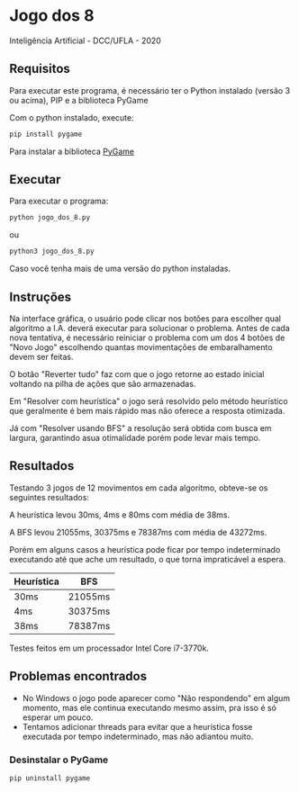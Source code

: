 # Jogo dos 8
Inteligência Artificial - DCC/UFLA - 2020

## Requisitos
Para executar este programa, é necessário ter o Python instalado (versão 3 ou acima), PIP e a biblioteca PyGame

Com o python instalado, execute:
```bash
pip install pygame
```

Para instalar a biblioteca [PyGame](https://www.pygame.org/ "PyGame")
## Executar
Para executar o programa:
```bash
python jogo_dos_8.py
```
ou
```bash
python3 jogo_dos_8.py
```
Caso você tenha mais de uma versão do python instaladas.

## Instruções
Na interface gráfica, o usuário pode clicar nos botões para escolher qual algoritmo a I.A. deverá executar para solucionar o problema. Antes de cada nova tentativa, é necessário reiniciar o problema com um dos 4 botões de "Novo Jogo" escolhendo quantas movimentações de embaralhamento devem ser feitas.

O botão "Reverter tudo" faz com que o jogo retorne ao estado inicial voltando na pilha de ações que são armazenadas.

Em "Resolver com heurística" o jogo será resolvido pelo método heurístico que geralmente é bem mais rápido mas não oferece a resposta otimizada.

Já com "Resolver usando BFS" a resolução será obtida com busca em largura, garantindo asua otimalidade porém pode levar mais tempo.

## Resultados
Testando 3 jogos de 12 movimentos em cada algoritmo, obteve-se os seguintes resultados:

A heurística levou 30ms, 4ms e 80ms com média de 38ms.

A BFS levou 21055ms, 30375ms e 78387ms com média de 43272ms.

Porém em alguns casos a heurística pode ficar por tempo indeterminado executando até que ache um resultado, o que torna impraticável a espera.

Heurística  | BFS
------------- | -------------
30ms | 21055ms
4ms | 30375ms 
38ms | 78387ms

Testes feitos em um processador Intel Core i7-3770k.

## Problemas encontrados
- No Windows o jogo pode aparecer como "Não respondendo" em algum momento, mas ele continua executando mesmo assim, pra isso é só esperar um pouco.
- Tentamos adicionar threads para evitar que a heurística fosse executada por tempo indeterminado, mas não adiantou muito.

### Desinstalar o PyGame
```bash
pip uninstall pygame
```
